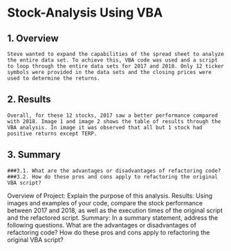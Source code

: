 # Stock-Analysis Using VBA

## 1. Overview
	Steve wanted to expand the capabilities of the spread sheet to analyze the entire data set. To achieve this, VBA code was used and a script to loop through the entire data sets for 2017 and 2018. Only 12 ticker symbols were provided in the data sets and the closing prices were used to determine the returns.
## 2. Results
	Overall, for these 12 stocks, 2017 saw a better performance compared with 2018. Image 1 and image 2 shows the table of results through the VBA analysis. In image it was observed that all but 1 stock had positive returns except TERP. 
## 3. Summary 
	###3.1. What are the advantages or disadvantages of refactoring code?
	###3.2. How do these pros and cons apply to refactoring the original VBA script?
Overview of Project: Explain the purpose of this analysis.
Results: Using images and examples of your code, compare the stock performance between 2017 and 2018, as well as the execution times of the original script and the refactored script.
Summary: In a summary statement, address the following questions.
What are the advantages or disadvantages of refactoring code?
How do these pros and cons apply to refactoring the original VBA script?
